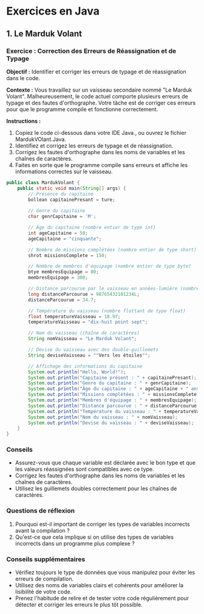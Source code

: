 # Exercices en Java

## 1. Le Marduk Volant

### Exercice : Correction des Erreurs de Réassignation et de Typage

**Objectif :** Identifier et corriger les erreurs de typage et de réassignation dans le code.

**Contexte :** Vous travaillez sur un vaisseau secondaire nommé "Le Marduk Volant". Malheureusement, le code actuel comporte plusieurs erreurs de typage et des fautes d'orthographe. Votre tâche est de corriger ces erreurs pour que le programme compile et fonctionne correctement.

**Instructions :** 

1. Copiez le code ci-dessous dans votre IDE Java., ou ouvrez le fichier MardukVOlant.Java.
2. Identifiez et corrigez les erreurs de typage et de réassignation.
3. Corrigez les fautes d'orthographe dans les noms de variables et les chaînes de caractères.
4. Faites en sorte que le programme compile sans erreurs et affiche les informations correctes sur le vaisseau.

```java
public class MardukVolant {
    public static void main(String[] args) {
        // Présence du capitaine
        bollean capitainePresant = ture;
        
        // Genre du capitaine
        char genrCapitaine = 'M';

        // Âge du capitaine (nombre entier de type int)
        int ageCapitaine = 50;
        ageCapitaine = "cinquante";

        // Nombre de missions complétées (nombre entier de type short)
        shrot missionsComplete = 150;

        // Nombre de membres d'équipage (nombre entier de type byte)
        btye membresEquipage = 80;
        membresEquipage = 300;

        // Distance parcourue par le vaisseau en années-lumière (nombre entier de type long)
        long distanceParcourue = 98765432101234L;
        distanceParcourue = 34.7;

        // Température du vaisseau (nombre flottant de type float)
        float temperatureVaisseau = 18.9f;
        temperatureVaisseau = "dix-huit point sept"; 

        // Nom du vaisseau (chaîne de caractères)
        String nomVaisseau = "Le Marduk Volant";

        // Devise du vaisseau avec des double-guillemets
        String deviseVaisseau = ""Vers les étoiles"";

        // Affichage des informations du capitaine
        System.out.println("Hello, World!");
        System.out.println("Capitaine présent : " + capitainePresant);
        System.out.println("Genre du capitaine : " + genrCapitaine);
        System.out.println("Âge du capitaine : " + ageCapitaine + " ans");
        System.out.println("Missions complétées : " + missionsComplete);
        System.out.println("Membres d'équipage : " + membresEquipage);
        System.out.println("Distance parcourue : " + distanceParcourue + " années-lumière");
        System.out.println("Température du vaisseau : " + temperatureVaisseau + "°C");
        System.out.println("Nom du vaisseau : " + nomVaisseau);
        System.out.println("Devise du vaisseau : " + deviseVaisseau);
    }
}
```

### Conseils

- Assurez-vous que chaque variable est déclarée avec le bon type et que les valeurs réassignées sont compatibles avec ce type.
- Corrigez les fautes d'orthographe dans les noms de variables et les chaînes de caractères.
- Utilisez les guillemets doubles correctement pour les chaînes de caractères.

### Questions de réflexion

1. Pourquoi est-il important de corriger les types de variables incorrects avant la compilation ?
2. Qu'est-ce que cela implique si on utilise des types de variables incorrects dans un programme plus complexe ?

### Conseils supplémentaires

- Vérifiez toujours le type de données que vous manipulez pour éviter les erreurs de compilation.
- Utilisez des noms de variables clairs et cohérents pour améliorer la lisibilité de votre code.
- Prenez l'habitude de relire et de tester votre code régulièrement pour détecter et corriger les erreurs le plus tôt possible.
